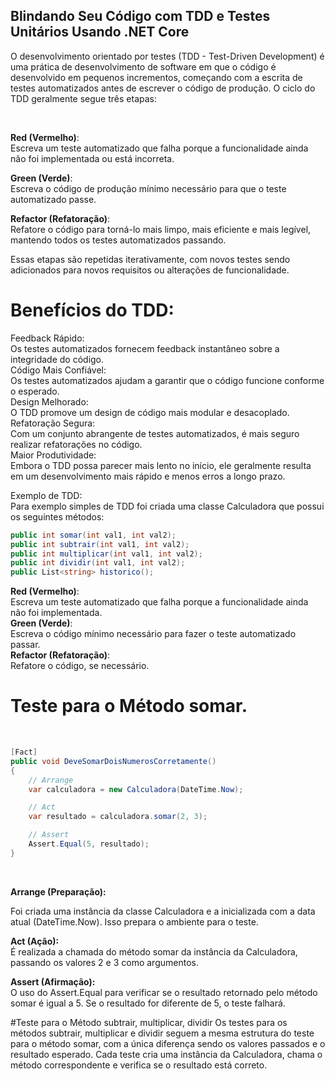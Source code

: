 ## Blindando Seu Código com TDD e Testes Unitários Usando .NET Core


<p>O desenvolvimento orientado por testes (TDD - Test-Driven Development) é uma prática de desenvolvimento de software em que o código é desenvolvido em pequenos incrementos, começando com a escrita de testes automatizados antes de escrever o código de produção. O ciclo do TDD geralmente segue três etapas:</p><br>

**Red (Vermelho)**:<br>
Escreva um teste automatizado que falha porque a funcionalidade ainda não foi implementada ou está incorreta.<br>

**Green (Verde)**:<br>
Escreva o código de produção mínimo necessário para que o teste automatizado passe.<br>

**Refactor (Refatoração)**:<br>
Refatore o código para torná-lo mais limpo, mais eficiente e mais legível, mantendo todos os testes automatizados passando.<br>

Essas etapas são repetidas iterativamente, com novos testes sendo adicionados para novos requisitos ou alterações de funcionalidade.

# Benefícios do TDD:<br>

 Feedback Rápido:<br>
Os testes automatizados fornecem feedback instantâneo sobre a integridade do código.<br>
 Código Mais Confiável:<br>
Os testes automatizados ajudam a garantir que o código funcione conforme o esperado.<br>
 Design Melhorado:<br> O TDD promove um design de código mais modular e desacoplado.<br>
 Refatoração Segura:<br> Com um conjunto abrangente de testes automatizados, é mais seguro realizar refatorações no código.<br>
 Maior Produtividade:<br> Embora o TDD possa parecer mais lento no início, ele geralmente resulta em um desenvolvimento mais rápido e menos erros a longo prazo.<br>

Exemplo de TDD:<br>
Para exemplo simples de TDD foi criada uma classe Calculadora que possui os seguintes métodos:<br>

```c#
public int somar(int val1, int val2);
public int subtrair(int val1, int val2);
public int multiplicar(int val1, int val2);
public int dividir(int val1, int val2);
public List<string> historico();
```   

**Red (Vermelho)**:<br>
Escreva um teste automatizado que falha porque a funcionalidade ainda não foi implementada.<br>
**Green (Verde)**:<br> Escreva o código mínimo necessário para fazer o teste automatizado passar.<br>
**Refactor (Refatoração)**:<br> Refatore o código, se necessário.


# Teste para o Método somar.
<br>

```c#
[Fact]
public void DeveSomarDoisNumerosCorretamente()
{
    // Arrange
    var calculadora = new Calculadora(DateTime.Now);

    // Act
    var resultado = calculadora.somar(2, 3);

    // Assert
    Assert.Equal(5, resultado);
}
```
<br>

**Arrange (Preparação):**<br>

Foi criada uma instância da classe Calculadora e a inicializada com a data atual (DateTime.Now). Isso prepara o ambiente para o teste.<br>

**Act (Ação):**<br>
É realizada a chamada do método somar da instância da Calculadora, passando os valores 2 e 3 como argumentos. <br>

**Assert (Afirmação):**<br>
O uso do Assert.Equal para verificar se o resultado retornado pelo método somar é igual a 5. Se o resultado for diferente de 5, o teste falhará.

#Teste para o Método subtrair, multiplicar, dividir
Os testes para os métodos subtrair, multiplicar e dividir seguem a mesma estrutura do teste para o método somar, com a única diferença sendo os valores passados e o resultado esperado. Cada teste cria uma instância da Calculadora, chama o método correspondente e verifica se o resultado está correto.

